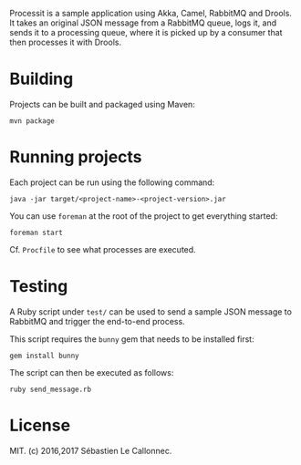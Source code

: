 Processit is a sample application using Akka, Camel, RabbitMQ and
Drools.  It takes an original JSON message from a RabbitMQ queue, logs
it, and sends it to a processing queue, where it is picked up by a
consumer that then processes it with Drools.

# Building

Projects can be built and packaged using Maven:

```
mvn package
```

# Running projects

Each project can be run using the following command:

```
java -jar target/<project-name>-<project-version>.jar
```

You can use `foreman` at the root of the project to get everything started:

```
foreman start
```

Cf. `Procfile` to see what processes are executed.

# Testing

A Ruby script under `test/` can be used to send a sample JSON message
to RabbitMQ and trigger the end-to-end process.

This script requires the `bunny` gem that needs to be installed first:

```
gem install bunny
```

The script can then be executed as follows:

```
ruby send_message.rb
```

# License

MIT. (c) 2016,2017 Sébastien Le Callonnec.
